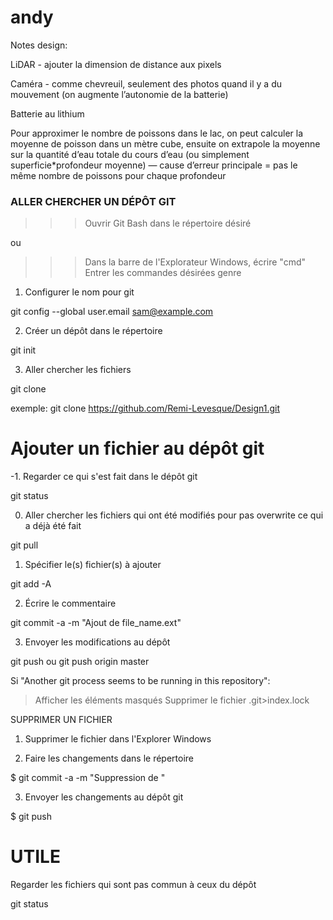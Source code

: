 # andy


Notes design:


LiDAR - ajouter la dimension de distance aux pixels

Caméra - comme chevreuil, seulement des photos quand il y a du mouvement (on augmente l’autonomie de la batterie)

Batterie au lithium

Pour approximer le nombre de poissons dans le lac, on peut calculer la moyenne de poisson dans un mètre cube, ensuite on extrapole la moyenne sur la quantité d’eau totale du cours d’eau (ou simplement superficie*profondeur moyenne) — cause d’erreur principale = pas le même nombre de poissons pour chaque profondeur

### ALLER CHERCHER UN DÉPÔT GIT

>>> Ouvrir Git Bash dans le répertoire désiré

ou

>>> Dans la barre de l'Explorateur Windows, écrire "cmd"
>>> Entrer les commandes désirées genre <git add test.txt>


1. Configurer le nom pour git

git config --global user.email sam@example.com

2. Créer un dépôt dans le répertoire

git init

3. Aller chercher les fichiers

git clone <url>

exemple: git clone https://github.com/Remi-Levesque/Design1.git


# Ajouter un fichier au dépôt git

-1. Regarder ce qui s'est fait dans le dépôt git

git status

0. Aller chercher les fichiers qui ont été modifiés pour pas overwrite ce qui a déjà été fait

git pull

1. Spécifier le(s) fichier(s) à ajouter

git add -A

2. Écrire le commentaire

git commit -a -m "Ajout de file_name.ext"

3. Envoyer les modifications au dépôt

git push
ou
git push origin master

Si "Another git process seems to be running in this repository":

> Afficher les éléments masqués
> Supprimer le fichier .git>index.lock

SUPPRIMER UN FICHIER

1. Supprimer le fichier dans l'Explorer Windows

2. Faire les changements dans le répertoire

$ git commit -a -m "Suppression de <file>"

3. Envoyer les changements au dépôt git

$ git push

# UTILE

Regarder les fichiers qui sont pas commun à ceux du dépôt

git status
